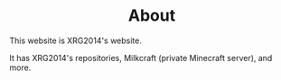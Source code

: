 <h1 align="center"><b> About </b></h1>

This website is XRG2014's website.

It has XRG2014's repositories, Milkcraft (private Minecraft server), and more.

